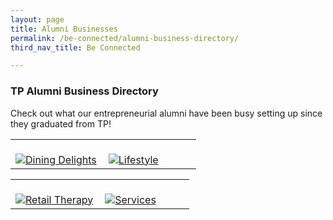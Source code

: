 ```yaml
---
layout: page
title: Alumni Businesses
permalink: /be-connected/alumni-business-directory/
third_nav_title: Be Connected

---
```

### TP Alumni Business Directory

Check out what our entrepreneurial alumni have been busy setting up since they graduated from TP!

<div>
    <table>
        <tr>
            <td style="width:49%"><br>
                <a href="/alumni/diningdelights/">
                    <image src="{{site.baseurl}}/images/Merchant-DiningDelights.png" style="display:block;margin-left:auto;margin-right:auto;" alt="Dining Delights">                                       </image>
                 </a>
            </td>
            <td style="width:49%"><br>
                <a href="/alumni/lifestyle/">
                    <image src="{{site.baseurl}}/images/Merchant-Lifestyle.png" style="display:block;margin-left:auto;margin-right:auto;" alt="Lifestyle">
                    </image>
                </a>
            </td>
         </tr>
    </table>
</div>

<div>
    <table>
        <tr>
            <td style="width:49%"><br>
                <a href="/alumni/retailtherapy/">
                    <image src="{{site.baseurl}}/images/Merchant-RetailTherapy.png" style="display:block;margin-left:auto;margin-right:auto;" alt="Retail Therapy">                                       </image>
                </a>
            </td>
            <td style="width:49%"><br>
                <a href="/alumni/services/">
                    <image src="{{site.baseurl}}/images/Merchant-Services.png" style="display:block;margin-left:auto;margin-right:auto;" alt="Services">
                    </image>
                </a>
            </td>
         </tr>
    </table>
</div>

